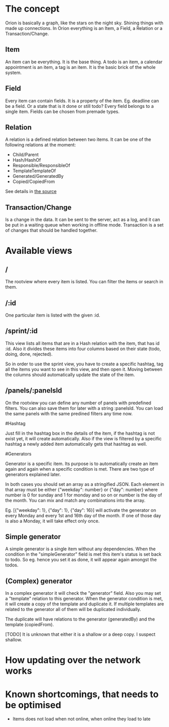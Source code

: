 # The concept

Orion is basically a graph, like the stars on the night sky. Shining things with made up connections. In Orion everything is an Item, a Field, a Relation or a Transaction/Change.

## Item

An item can be everything. It is the base thing. A todo is an item, a calendar appointment is an item, a tag is an item. It is the basic brick of the whole system.

## Field

Every item can contain fields. It is a property of the item. Eg. deadline can be a field. Or a state that is it done or still todo? Every field belongs to a single item. Fields can be chosen from premade types.

## Relation

A relation is a defined relation between two items. It can be one of the following relations at the moment:

- Child/Parent
- Hash/HashOf
- Responsible/ResponsibleOf
- TemplateTemplateOf
- Generated/GeneratedBy
- Copied/CopiedFrom

See details in [the source](src/model/Relation/RelationType.ts)

## Transaction/Change

Is a change in the data. It can be sent to the server, act as a log, and it can be put in a waiting queue when working in offline mode. Transaction is a set of changes that should be handled together.



# Available views

## /

The rootview where every item is listed. You can filter the items or search in them.

## /:id

One particular item is listed with the given :id.

## /sprint/:id

This view lists all items that are in a Hash relation with the item, that has id :id. Also it divides these items into four columns based on their state (todo, doing, done, rejected).

So in order to use the sprint view, you have to create a specific hashtag, tag all the items you want to see in this view, and then open it. Moving between the columns should automatically update the state of the item.

## /panels/:panelsId

On the rootview you can define any number of panels with predefined filters. You can also save them for later with a string :panelsId. You can load the same panels with the same predined filters any time now.



#Hashtag

Just fill in the hashtag box in the details of the item, if the hashtag is not exist yet, it will create automatically. Also if the view is filtered by a specific hashtag a newly added item automatically gets that hashtag as well.

#Generators

Generator is a specific item. Its purpose is to automatically create an item again and again when a specific condition is met. There are two type of generators explained later.

In both cases you should set an array as a stringified JSON. Each element in that array must be either {"weekday": number} or {"day": number} where number is 0 for sunday and 1 for monday and so on or number is the day of the month. You can mix and match any combinations into the array.

Eg. [{"weekday": 1}, {"day": 1}, {"day": 16}] will activate the generator on every Monday and every 1st and 16th day of the month. If one of those day is also a Monday, it will take effect only once.

## Simple generator

A simple generator is a single item without any dependencies. When the condition in the "simpleGenerator" field is met this item's status is set back to todo. So eg. hence you set it as done, it will appear again amongst the todos.

## (Complex) generator

In a complex generator it will check the "generator" field. Also you may set a "template" relation to this generator. When the generator condition is met, it will create a copy of the template and duplicate it. If multiple templates are related to the generator all of them will be duplicated individually.

The duplicate will have relations to the generator (generatedBy) and the template (copiedFrom).

[TODO] It is unknown that either it is a shallow or a deep copy. I suspect shallow.



# How updating over the network works


# Known shortcomings, that needs to be optimised

- Items does not load when not online, when online they load to late
